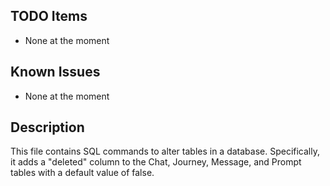 ## TODO Items
- None at the moment

## Known Issues
- None at the moment

## Description
This file contains SQL commands to alter tables in a database. Specifically, it adds a "deleted" column to the Chat, Journey, Message, and Prompt tables with a default value of false.